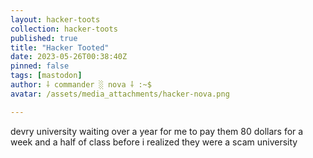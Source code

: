 ```yaml
---
layout: hacker-toots
collection: hacker-toots
published: true
title: "Hacker Tooted"
date: 2023-05-26T00:38:40Z
pinned: false
tags: [mastodon]
author: ⸸ commander ░ nova ⸸ :~$
avatar: /assets/media_attachments/hacker-nova.png

---
```


<p>devry university waiting over a year for me to pay them 80 dollars for a week and a half of class before i realized they were a scam university</p>


